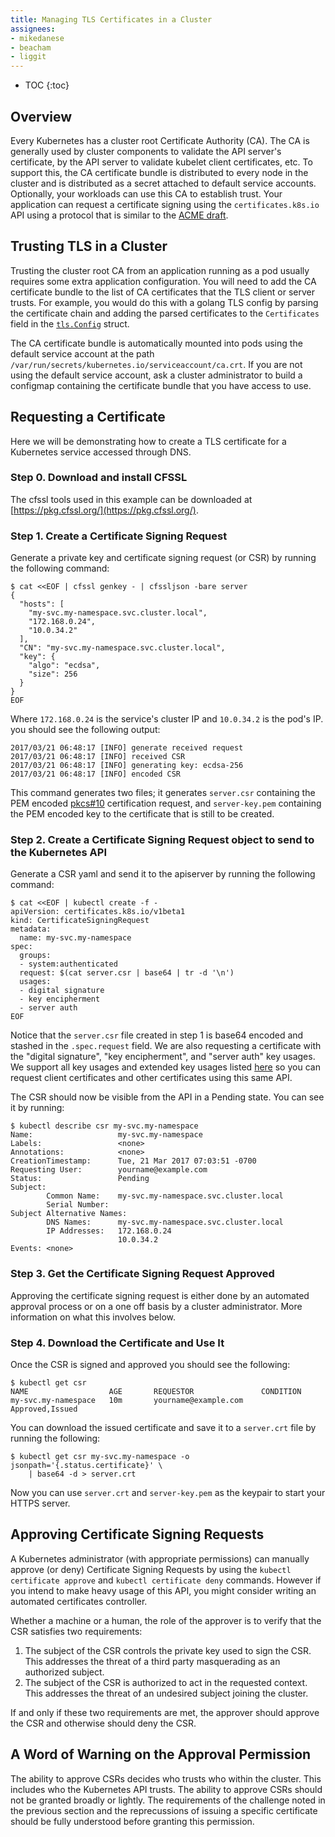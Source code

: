 ```yaml
---
title: Managing TLS Certificates in a Cluster
assignees:
- mikedanese
- beacham
- liggit
---
```


* TOC
{:toc}

## Overview

Every Kubernetes has a cluster root Certificate Authority (CA). The CA is
generally used by cluster components to validate the API server's certificate,
by the API server to validate kubelet client certificates, etc. To support
this, the CA certificate bundle is distributed to every node in the cluster and
is distributed as a secret attached to default service accounts.  Optionally,
your workloads can use this CA to establish trust. Your application can request
a certificate signing using the `certificates.k8s.io` API using a protocol
that is similar to the [ACME draft](https://letsencrypt.github.io/acme-spec/).

## Trusting TLS in a Cluster

Trusting the cluster root CA from an application running as a pod usually
requires some extra application configuration. You will need to add the CA
certificate bundle to the list of CA certificates that the TLS client or server
trusts. For example, you would do this with a golang TLS config by parsing the
certificate chain and adding the parsed certificates to the `Certificates` field
in the [`tls.Config`](https://godoc.org/crypto/tls#Config) struct.

The CA certificate bundle is automatically mounted into pods using the default
service account at the path `/var/run/secrets/kubernetes.io/serviceaccount/ca.crt`.
If you are not using the default service account, ask a cluster administrator to
build a configmap containing the certificate bundle that you have access to use.

## Requesting a Certificate

Here we will be demonstrating how to create a TLS certificate for a Kubernetes
service accessed through DNS.

### Step 0. Download and install CFSSL

The cfssl tools used in this example can be downloaded at
[https://pkg.cfssl.org/](https://pkg.cfssl.org/).

### Step 1. Create a Certificate Signing Request

Generate a private key and certificate signing request (or CSR) by running the
following command:

```console
$ cat <<EOF | cfssl genkey - | cfssljson -bare server
{
  "hosts": [
    "my-svc.my-namespace.svc.cluster.local",
    "172.168.0.24",
    "10.0.34.2"
  ],
  "CN": "my-svc.my-namespace.svc.cluster.local",
  "key": {
    "algo": "ecdsa",
    "size": 256
  }
}
EOF
```

Where `172.168.0.24` is the service's cluster IP and `10.0.34.2` is the pod's
IP. you should see the following output:

```
2017/03/21 06:48:17 [INFO] generate received request
2017/03/21 06:48:17 [INFO] received CSR
2017/03/21 06:48:17 [INFO] generating key: ecdsa-256
2017/03/21 06:48:17 [INFO] encoded CSR
```

This command generates two files; it generates `server.csr` containing the PEM
encoded [pkcs#10](https://tools.ietf.org/html/rfc2986) certification request,
and `server-key.pem` containing the PEM encoded key to the certificate that is
still to be created.

### Step 2. Create a Certificate Signing Request object to send to the Kubernetes API

Generate a CSR yaml and send it to the apiserver by running the following command:

```console
$ cat <<EOF | kubectl create -f -
apiVersion: certificates.k8s.io/v1beta1
kind: CertificateSigningRequest
metadata:
  name: my-svc.my-namespace
spec:
  groups:
  - system:authenticated
  request: $(cat server.csr | base64 | tr -d '\n')
  usages:
  - digital signature
  - key encipherment
  - server auth
EOF
```

Notice that the `server.csr` file created in step 1 is base64 encoded and
stashed in the `.spec.request` field. We are also requesting a certificate
with the "digital signature", "key encipherment", and "server auth" key
usages. We support all key usages and extended key usages listed
[here](https://godoc.org/k8s.io/client-go/pkg/apis/certificates/v1beta1#KeyUsage)
so you can request client certificates and other certificates using this same
API.

The CSR should now be visible from the API
in a Pending state. You can see it by running:

```console
$ kubectl describe csr my-svc.my-namespace
Name:                   my-svc.my-namespace
Labels:                 <none>
Annotations:            <none>
CreationTimestamp:      Tue, 21 Mar 2017 07:03:51 -0700
Requesting User:        yourname@example.com
Status:                 Pending
Subject:
        Common Name:    my-svc.my-namespace.svc.cluster.local
        Serial Number:
Subject Alternative Names:
        DNS Names:      my-svc.my-namespace.svc.cluster.local
        IP Addresses:   172.168.0.24
                        10.0.34.2
Events: <none>
```

### Step 3. Get the Certificate Signing Request Approved

Approving the certificate signing request is either done by an automated
approval process or on a one off basis by a cluster administrator. More
information on what this involves below.

### Step 4. Download the Certificate and Use It

Once the CSR is signed and approved you should see the following:

```console
$ kubectl get csr
NAME                  AGE       REQUESTOR               CONDITION
my-svc.my-namespace   10m       yourname@example.com    Approved,Issued
```

You can download the issued certificate and save it to a `server.crt` file by
running the following:

```console
$ kubectl get csr my-svc.my-namespace -o jsonpath='{.status.certificate}' \
    | base64 -d > server.crt
```

Now you can use `server.crt` and `server-key.pem` as the keypair to start your
HTTPS server.

## Approving Certificate Signing Requests

A Kubernetes administrator (with appropriate permissions) can manually approve
(or deny) Certificate Signing Requests by using the `kubectl certificate
approve` and `kubectl certificate deny` commands. However if you intend
to make heavy usage of this API, you might consider writing an automated
certificates controller.

Whether a machine or a human, the role of the approver is to verify that
the CSR satisfies two requirements:

1. The subject of the CSR controls the private key used to sign the CSR. This
   addresses the threat of a third party masquerading as an authorized subject.
2. The subject of the CSR is authorized to act in the requested context. This
   addresses the threat of an undesired subject joining the cluster.

If and only if these two requirements are met, the approver should approve
the CSR and otherwise should deny the CSR.


## A Word of **Warning** on the Approval Permission

The ability to approve CSRs decides who trusts who within the cluster. This
includes who the Kubernetes API trusts. The ability to approve CSRs should
not be granted broadly or lightly. The requirements of the challenge noted in
the previous section and the reprecussions of issuing a specific certificate
should be fully understood before granting this permission.
